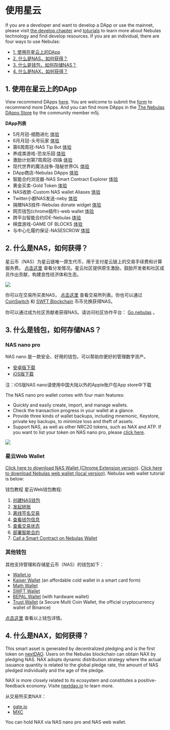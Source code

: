 # 使用星云

If you are a developer and want to develop a DApp or use the mainnet, please visit [the develop chapter](go-nebulas/README.html) and [toturials](go-nebulas/tutorials/README.html) to learn more about Nebulas technology and find develop resources. If you are an individual, there are four ways to use Nebulas:

* [1. 使用在星云上的DApp](#id1)
* [2. 什么是NAS，如何获得？](#id2)
* [3. 什么是钱包，如何存储NAS？](#id3)
* [4. 什么是NAX，如何获得？](#id4)


## 1. 使用在星云上的DApp

View recommend DApps [here](https://nebulas.io/dapps.html). You are welcome to submit the [form](https://www.wenjuan.com/s/iEb2UnS/) to recommend more DApps. And you can find more DApps in the [The Nebulas DApps Store](https://www.nebulasdapps.com/) by the community member m5j.

**DApp列表**

-   5月月冠-细胞进化 [体验](http://www.cellevo.net:9310/)
-   6月月冠-头号玩家 [体验](https://cgplayerone.com/)
-   第6周周冠-NAS Tip Bot [体验](https://www.nastipbot.com/)
-   养成类游戏-恐龙乐园 [体验](http://dpark.cc/index.html)
-   激励计划第7周周冠-四铢 [体验](https://www.pgyer.com/sLTa)
-   现代世界的魔法战争-隐秘世界OL [体验](http://material.kdsrpg.com/releaseProject/1_79c3d01dffcccf8a9d29f590c9bc1496/53/index.html)
-   DApp商店-Nebulas DApps [体验](https://www.nebulasdapps.com/)
-   智能合约浏览器-NAS Smart Contract Explorer [体验](http://explorer.nebulas.cool/)
-   黄金买卖-Gold Token [体验](https://gold.nebulas.ru/#/)
-   NAS收款-Custom NAS wallet Aliases [体验](https://nas.me/)
-   Twitter小额NAS发送-neby [体验](https://nebulearn.com/apps/neby/)
-   捐赠NAS挂件-Nebulas donate widget [体验](http://nas.donate.social/)
-   网页钱包(chrome插件)-web wallet [体验](http://nebulaswallet.app/)
-   跨平台智能合约IDE-Nebulas [体验](https://nebide.block2100.com/)
-   棋盘游戏-GAME OF BLOCKS [体验](https://www.gameofblocks.io/)
-   与中心化履约保证-NASESCROW [体验](http://www.nas-escrow.com/)






## 2. 什么是NAS，如何获得？

星云币（NAS）为星云链唯一原生代币，用于支付星云链上的交易手续费和计算服务费。 [点击这里](https://nebulas.io/cn/transparency.html) 查看分发情况。星云社区提供原生激励，鼓励开发者和社区成员作出贡献，构建良性经济体和生态。

![](https://nebulas.io/assets/images/community/token-flow.gif)

你可以在交易所买卖NAS， [点击这里](https://nebulas.io/nas.html) 查看交易所列表。你也可以通过 [CoinSwitch](https://exchange.nebulas.io) 和 [SWFT Blockchain](https://www.swft.pro/#/home) 币币兑换获得NAS。

你可以通过成为社区贡献者获得NAS。请访问社区协作平台： [Go.nebulas](https://go.nebulas.io) 。

## 3. 什么是钱包，如何存储NAS？

### NAS nano pro

NAS nano 是一款安全、好用的钱包，可以帮助你更好的管理数字资产。

-   [安卓版下载](https://nano.nebulas.io/download/app/app-ch-MainNet-release.apk)
-   [iOS版下载](https://itunes.apple.com/hk/app/nas-nano/id1281191905?l=zh&ls=1&mt=8)

注：iOS版NAS nano请使用中国大陆以外的Apple账户在App store中下载


The NAS nano pro wallet comes with four main features:

* Quickly and easily create, import, and manage wallets.
* Check the transaction progress in your wallet at a glance.
* Provide three kinds of wallet backups, including mnemonic, Keystore, private key backups, to minimize loss and theft of assets.
* Support NAS, as well as other NRC20 tokens, such as NAX and ATP. If you want to list your token on NAS nano pro, please [click here](http://va.mikecrm.com/OXmbhsJ).

![](/resources/nano_app_capture_en.png)


### 星云Web Wallet

[Click here to download NAS Wallet (Chrome Extension version)](https://chrome.google.com/webstore/detail/nasextwallet/gehjkhmhclgnkkhpfamakecfgakkfkco). [Click here to download Nebulas web wallet (local version)](https://github.com/nebulasio/web-wallet). Nebulas web wallet tutorial is below:

钱包教程 星云Web钱包教程:

1.  [创建NAS钱包](https://blog.nebulas.io/2018/04/12/creating-a-nas-wallet/)
2.  [发起转账](https://blog.nebulas.io/2018/04/17/sending-nas-from-your-wallet/)
3.  [离线签名交易](https://blog.nebulas.io/2018/04/18/signing-a-transaction-offline/)
4.  [查看钱包信息](https://blog.nebulas.io/2018/04/19/view-wallet-information/)
5.  [查看交易状态](https://blog.nebulas.io/2018/04/28/check-tx-status/)
6.  [部署智能合约](https://blog.nebulas.io/2018/04/28/deploy-a-smart-contract/)
7.  [Call a Smart Contract on Nebulas Wallet](https://medium.com/nebulasio/call-a-smart-contract-on-nebulas-3522038aec18)


### 其他钱包

其他支持管理和存储星云币（NAS）的钱包如下：

* [Wallet.io](https://wallet.io/)
* [Kaiser Wallet](http://www.kisc.io/) (an affordable cold wallet in a smart card form)
* [Math Wallet](http://www.mathwallet.org/en/)
* [SWFT Wallet](https://www.swft.pro/#/home)
* [BEPAL Wallet](https://bepal.pro/) (with hardware wallet)
* [Trust Wallet](https://trustwallet.com/) (a Secure Multi Coin Wallet, the official cryptocurrency wallet of Binance)

[点击这里](https://nebulas.io/wallets.html) 查看以上钱包详情。

## 4. 什么是NAX，如何获得？

This smart asset is generated by decentralized pledging and is the first token on [nextDAO](https://nextdao.io). Users on the Nebulas blockchain can obtain NAX by pledging NAS. NAX adopts dynamic distribution strategy where the actual issuance quantity is related to the global pledge rate, the amount of NAS pledged individually and the age of the pledge.

NAX is more closely related to its ecosystem and constitutes a positive-feedback economy. Visite [nextdao.io](https://nexedao.io) to learn more.

从交易所买卖NAX：

* [gate.io](https://gate.io)
* [MXC](https://www.mxc.com/)

You can hold NAX via NAS nano pro and NAS web wallet.

